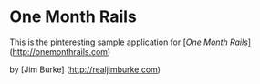 # One Month Rails

This is the pinteresting sample application for
[*One Month Rails*] (http://onemonthrails.com)

by [Jim Burke] (http://realjimburke.com)